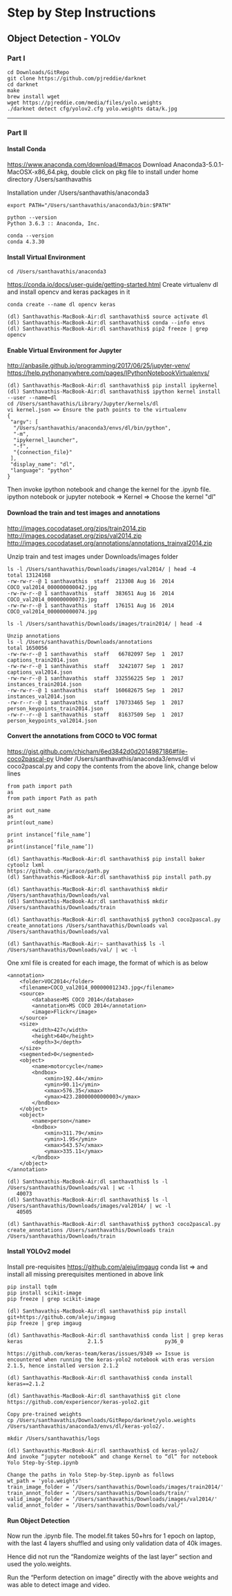 # Step by Step Instructions

## **Object Detection - YOLOv**

### Part I

```
cd Downloads/GitRepo
git clone https://github.com/pjreddie/darknet
cd darknet
make
brew install wget
wget https://pjreddie.com/media/files/yolo.weights
./darknet detect cfg/yolov2.cfg yolo.weights data/k.jpg
```
---

### Part II

#### Install Conda

https://www.anaconda.com/download/#macos
Download Anaconda3-5.0.1-MacOSX-x86_64.pkg, double click on pkg file to install under home directory /Users/santhavathis

Installation under /Users/santhavathis/anaconda3

```.bash_profile
export PATH="/Users/santhavathis/anaconda3/bin:$PATH"

python --version
Python 3.6.3 :: Anaconda, Inc.

conda --version
conda 4.3.30
```

#### Install Virtual Environment

```
cd /Users/santhavathis/anaconda3 
```
https://conda.io/docs/user-guide/getting-started.html
Create virtualenv dl and install opencv and keras packages in it
```
conda create --name dl opencv keras

(dl) Santhavathis-MacBook-Air:dl santhavathis$ source activate dl
(dl) Santhavathis-MacBook-Air:dl santhavathis$ conda --info envs
(dl) Santhavathis-MacBook-Air:dl santhavathis$ pip2 freeze | grep opencv
```

#### Enable Virtual Environment for Jupyter

http://anbasile.github.io/programming/2017/06/25/jupyter-venv/
https://help.pythonanywhere.com/pages/IPythonNotebookVirtualenvs/

```
(dl) Santhavathis-MacBook-Air:dl santhavathis$ pip install ipykernel
(dl) Santhavathis-MacBook-Air:dl santhavathis$ ipython kernel install --user --name=dl
cd /Users/santhavathis/Library/Jupyter/kernels/dl
vi kernel.json => Ensure the path points to the virtualenv
{
 "argv": [
  "/Users/santhavathis/anaconda3/envs/dl/bin/python",
  "-m",
  "ipykernel_launcher",
  "-f",
  "{connection_file}"
 ],
 "display_name": "dl",
 "language": "python"
}
```

Then invoke ipython notebook and change the kernel for the .ipynb file.
ipython notebook  or jupyter notebook => Kernel => Choose the kernel "dl"


#### Download the train and test images and annotations

http://images.cocodataset.org/zips/train2014.zip
http://images.cocodataset.org/zips/val2014.zip
http://images.cocodataset.org/annotations/annotations_trainval2014.zip

Unzip train and test images under Downloads/images folder
```
ls -l /Users/santhavathis/Downloads/images/val2014/ | head -4
total 13124168
-rw-rw-r--@ 1 santhavathis  staff  213308 Aug 16  2014 COCO_val2014_000000000042.jpg
-rw-rw-r--@ 1 santhavathis  staff  383651 Aug 16  2014 COCO_val2014_000000000073.jpg
-rw-rw-r--@ 1 santhavathis  staff  176151 Aug 16  2014 COCO_val2014_000000000074.jpg

ls -l /Users/santhavathis/Downloads/images/train2014/ | head -4

Unzip annotations
ls -l /Users/santhavathis/Downloads/annotations
total 1650056
-rw-rw-r--@ 1 santhavathis  staff   66782097 Sep  1  2017 captions_train2014.json
-rw-rw-r--@ 1 santhavathis  staff   32421077 Sep  1  2017 captions_val2014.json
-rw-rw-r--@ 1 santhavathis  staff  332556225 Sep  1  2017 instances_train2014.json
-rw-rw-r--@ 1 santhavathis  staff  160682675 Sep  1  2017 instances_val2014.json
-rw-r--r--@ 1 santhavathis  staff  170733465 Sep  1  2017 person_keypoints_train2014.json
-rw-r--r--@ 1 santhavathis  staff   81637509 Sep  1  2017 person_keypoints_val2014.json
```

#### Convert the annotations from COCO to VOC format

https://gist.github.com/chicham/6ed3842d0d2014987186#file-coco2pascal-py
Under /Users/santhavathis/anaconda3/envs/dl
vi coco2pascal.py and copy the contents from the above link, change below lines
```
from path import path
as
from path import Path as path

print out_name
as
print(out_name)

print instance[‘file_name’]
as
print(instance[‘file_name’])

(dl) Santhavathis-MacBook-Air:dl santhavathis$ pip install baker cytoolz lxml
https://github.com/jaraco/path.py
(dl) Santhavathis-MacBook-Air:dl santhavathis$ pip install path.py

(dl) Santhavathis-MacBook-Air:dl santhavathis$ mkdir /Users/santhavathis/Downloads/val
(dl) Santhavathis-MacBook-Air:dl santhavathis$ mkdir /Users/santhavathis/Downloads/train

(dl) Santhavathis-MacBook-Air:dl santhavathis$ python3 coco2pascal.py create_annotations /Users/santhavathis/Downloads val /Users/santhavathis/Downloads/val

(dl) Santhavathis-MacBook-Air:~ santhavathis$ ls -l /Users/santhavathis/Downloads/val/ | wc -l
```
One xml file is created for each image, the format of which is as below

```
<annotation>
	<folder>VOC2014</folder>
	<filename>COCO_val2014_000000012343.jpg</filename>
	<source>
		<database>MS COCO 2014</database>
		<annotation>MS COCO 2014</annotation>
		<image>Flickr</image>
	</source>
	<size>
		<width>427</width>
		<height>640</height>
		<depth>3</depth>
	</size>
	<segmented>0</segmented>
	<object>
		<name>motorcycle</name>
		<bndbox>
			<xmin>192.44</xmin>
			<ymin>90.11</ymin>
			<xmax>576.35</xmax>
			<ymax>423.28000000000003</ymax>
		</bndbox>
	</object>
	<object>
		<name>person</name>
		<bndbox>
			<xmin>311.79</xmin>
			<ymin>1.95</ymin>
			<xmax>543.57</xmax>
			<ymax>335.11</ymax>
		</bndbox>
	</object>
</annotation>

(dl) Santhavathis-MacBook-Air:dl santhavathis$ ls -l /Users/santhavathis/Downloads/val | wc -l
   40073
(dl) Santhavathis-MacBook-Air:dl santhavathis$ ls -l /Users/santhavathis/Downloads/images/val2014/ | wc -l
   40505

(dl) Santhavathis-MacBook-Air:dl santhavathis$ python3 coco2pascal.py create_annotations /Users/santhavathis/Downloads train /Users/santhavathis/Downloads/train
```

#### Install YOLOv2 model

Install pre-requisites
https://github.com/aleju/imgaug
conda list => and install all missing prerequisites mentioned in above link
```
pip install tqdm
pip install scikit-image
pip freeze | grep scikit-image

(dl) Santhavathis-MacBook-Air:dl santhavathis$ pip install git+https://github.com/aleju/imgaug
pip freeze | grep imgaug

(dl) Santhavathis-MacBook-Air:dl santhavathis$ conda list | grep keras
keras                     2.1.5                    py36_0

https://github.com/keras-team/keras/issues/9349 => Issue is encountered when running the keras-yolo2 notebook with eras version 2.1.5, hence installed version 2.1.2

(dl) Santhavathis-MacBook-Air:dl santhavathis$ conda install keras==2.1.2

(dl) Santhavathis-MacBook-Air:dl santhavathis$ git clone https://github.com/experiencor/keras-yolo2.git

Copy pre-trained weights
cp /Users/santhavathis/Downloads/GitRepo/darknet/yolo.weights /Users/santhavathis/anaconda3/envs/dl/keras-yolo2/.

mkdir /Users/santhavathis/logs

(dl) Santhavathis-MacBook-Air:dl santhavathis$ cd keras-yolo2/
And invoke “jupyter notebook” and change Kernel to “dl” for notebook Yolo Step-by-Step.ipynb

Change the paths in Yolo Step-by-Step.ipynb as follows
wt_path = 'yolo.weights'                      
train_image_folder = ‘/Users/santhavathis/Downloads/images/train2014/'
train_annot_folder = ‘/Users/santhavathis/Downloads/train/'
valid_image_folder = ‘/Users/santhavathis/Downloads/images/val2014/'
valid_annot_folder = ‘/Users/santhavathis/Downloads/val/‘
```

#### Run Object Detection

Now run the .ipynb file. The model.fit takes 50+hrs for 1 epoch on laptop, with the last 4 layers shuffled and using only validation data of 40k images. 

Hence did not run the “Randomize weights of the last layer” section and used the yolo.weights.

Run the “Perform detection on image” directly with the above weights and was able to detect image and video.